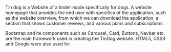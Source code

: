 
Tin dog is a Website of a tinder made specifically for dogs. A website homepage that provides the end user with specifics of the application, such as the website overview, from which we can download the application, a section that shows customer reviews, and various plans and subscriptions. 

Bootstrap and its components such as Carousel, Card, Buttons, Navbar etc. are the main framework used in creating the TinDog website. HTML5, CSS3 and Google were also used for
